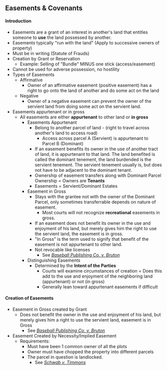 ## Easements & Covenants

#### Introduction
- Easements are a grant of an interest in another's land that entitles someone to **use** the land possessed by another.
- Easements typically "run with the land" (Apply to successive owners of property)
- Must be in writing (Statute of Frauds)
- Creation by Grant or Reservation
  - Example: Selling of "Bundle" MINUS one stick (access/easement)
- Cannot be used for adverse possession, no hostility
- Types of Easements
  - Affirmative
    - Owner of an affirmative easement (positive easement) has a right to go onto the land of another and do some act on the land
  - Negative
    - Owner of a negative easement can prevent the owner of the servient land from doing some act on the servient land.
- Easements appurtenant or in gross
  - All easements are either **appurtenant** to other land or **in gross**
    - Easements Appurtenant
      - Belong to another parcel of land - (right to travel across another's land to access road)
        - Access across parcel A (Servient) is appurtenant to Parcel B (Dominant)
      - If an easement benefits its owner in the use of another tract of land, it is appurtenant to that land. The land benefited is called the dominant tenement, the land burdended is the servient tenement. The servient tenement usually is, but does not have to be adjacent to the dominant tenant.
      - Ownership of easement transfers along with Dominant Parcel Ownership = Owners are **Tenants**
      - Easements = Servient/Dominant Estates
    - Easement in Gross
      - Stays with the grantee not with the owner of the Dominant Parcel, only sometimes transferrable depends on nature of easement.
        - Most courts will not recognize **recreational** easements in gross.
      - If an easement does not benefit its owner in the use and enjoyment of his land, but merely gives him the right to use the servient land, the easement is in gross.
      - "In Gross" is the term used to signify that benefit of the easement is not appurtenant to other land.
      - Not revocable like licenses
        - See *[Baseball Publishing Co. v. Bruton](link)*
    - Distinguishing Easements
      - Determined by the **Intent of the Parties**
        - Courts will examine circumstances of creation = Does this add to the use and enjoyment of the neighboring land (appurtenant) or not (in gross)
        - Generally lean toward appurtenant easements if difficult


#### Creation of Easements
- Easement in Gross created by Grant
  - Does not benefit the owner in the use and enjoyment of his land, but merely gives him a right to use the servient land, easement is in Gross
    - See *[Baseball Publishing Co. v. Bruton](link)*
- Easement Created by Necessity/Implied Easement
  - Requirements:
    - Must have been 1 common owner of all the plots
    - Owner must have chopped the property into different parcels
    - The parcel in question is landlocked.
      - See *[Schwab v. Timmons](link)*
